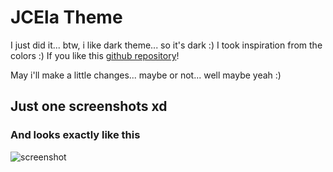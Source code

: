 # JCEla Theme

I just did it... btw, i like dark theme... so it's dark :)
I took inspiration from the colors :)
If you like this [github repository](https://github.com/Car-png/JCEla)!

May i'll make a little changes... maybe or not... well maybe yeah :)

## Just one screenshots xd

### And looks exactly like this

![screenshot](https://i.ibb.co/s5CbdHx/image.png)
